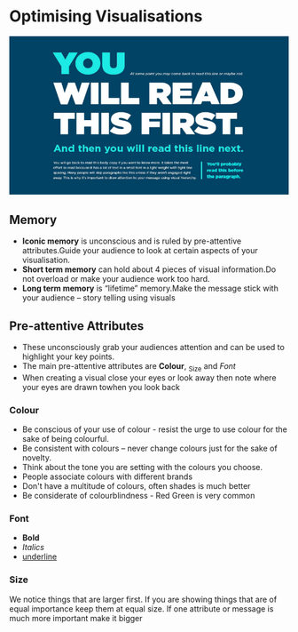 # Optimising Visualisations
![](Order_Of_Reading.png)
## Memory
- **Iconic memory** is unconscious and is ruled by pre-attentive attributes.Guide your audience to look at certain aspects of your visualisation.
- **Short term memory** can hold about 4 pieces of visual information.Do not overload or make your audience work too hard.
- **Long term memory** is “lifetime” memory.Make the message stick with your audience – story telling using visuals
## Pre-attentive Attributes
- These unconsciously grab your audiences attention and can be used to highlight your key points.
- The main pre-attentive attributes are **Colour**, $_{\text{Size}}$ and $Font$
- When creating a visual close your eyes or look away then note where your eyes are drawn towhen you look back
### Colour
- Be conscious of your use of colour - resist the urge to use colour for the sake of being colourful.
- Be consistent with colours – never change colours just for the sake of novelty.
- Think about the tone you are setting with the colours you choose.
- People associate colours with different brands
- Don't have a multitude of colours, often shades is much better
- Be considerate of colourblindness - Red Green is very common
### Font
- **Bold**
- *Italics*
- <ins>underline</ins>
### Size
We notice things that are larger first.
If you are showing things that are of equal importance keep them at equal size.
If one attribute or message is much more important make it bigger